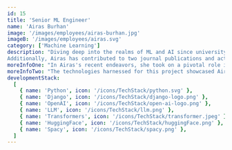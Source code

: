 ```yaml
---
id: 15
title: 'Senior ML Engineer'
name: 'Airas Burhan'
image: '/images/employees/airas-burhan.jpg'
imageB: '/images/employees/airas.svg'
category: ['Machine Learning']
description: "Diving deep into the realms of ML and AI since university, Airas transforms passion into profession. Beyond coding and algorithms, find her weaving intricate stories with yarn through knitting and crocheting. A traveler, a socializer, and an aficionado of true crime stories, Airas brings a unique blend of tech and creativity to Prixite.
Additionally, Airas has contributed to two journal publications and actively engages in research. Prixite’s product is her pride, having witnessed ideas turn into tangible product features since her joining."
moreInfoOne: "In Airas's recent endeavors, she took on a pivotal role in the development of an online authentic news platform that curates news articles and extracts key insights. Airas, in her capacity, assumed responsibility for all the machine learning modules. Her contributions included the development of various modules, such as summary generation, article generation, entity extraction, sentiment analysis, and article categorization. This holistic approach ensured that the product could provide valuable insights to a diverse audience, including the general public, politicians, marketing professionals, journalists, and PR managers."
moreInfoTwo: "The technologies harnessed for this project showcased Airas's proficiency, utilizing cutting-edge tools such as HuggingFace, Spacy, and OpenAI. Her efforts significantly enhanced the product’s functionality, making it a trusted platform for authentic and insightful news for a wide-ranging audience."
developmentStack:
  [
    { name: 'Python', icon: '/icons/TechStack/python.svg' },
    { name: 'Django', icon: '/icons/TechStack/django-logo.png' },
    { name: 'OpenAI', icon: '/icons/TechStack/open-ai-logo.png' },
    { name: 'LLM', icon: '/icons/TechStack/llm.png' },
    { name: 'Transformers', icon: '/icons/TechStack/transformer.jpeg' },
    { name: 'HuggingFace', icon: '/icons/TechStack/huggingFace.png' },
    { name: 'Spacy', icon: '/icons/TechStack/spacy.png' },
  ]
---
```

